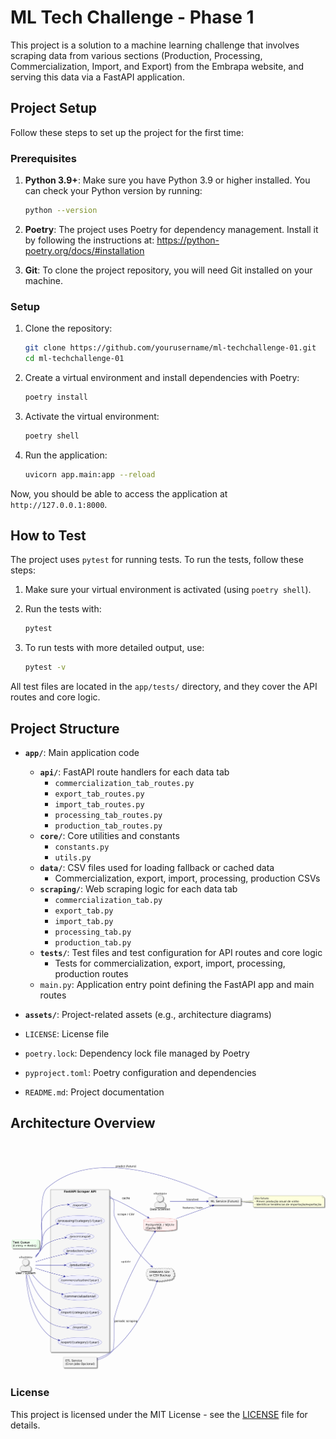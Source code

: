 # ML Tech Challenge - Phase 1

This project is a solution to a machine learning challenge that involves scraping data from various sections (Production, Processing, Commercialization, Import, and Export) from the Embrapa website, and serving this data via a FastAPI application.

## Project Setup

Follow these steps to set up the project for the first time:

### Prerequisites

1. **Python 3.9+**: Make sure you have Python 3.9 or higher installed. You can check your Python version by running:
    ```bash
    python --version
    ```

2. **Poetry**: The project uses Poetry for dependency management. Install it by following the instructions at: https://python-poetry.org/docs/#installation

3. **Git**: To clone the project repository, you will need Git installed on your machine.

### Setup

1. Clone the repository:
    ```bash
    git clone https://github.com/yourusername/ml-techchallenge-01.git
    cd ml-techchallenge-01
    ```

2. Create a virtual environment and install dependencies with Poetry:
    ```bash
    poetry install
    ```

3. Activate the virtual environment:
    ```bash
    poetry shell
    ```

4. Run the application:
    ```bash
    uvicorn app.main:app --reload
    ```

Now, you should be able to access the application at `http://127.0.0.1:8000`.

## How to Test

The project uses `pytest` for running tests. To run the tests, follow these steps:

1. Make sure your virtual environment is activated (using `poetry shell`).

2. Run the tests with:
    ```bash
    pytest
    ```

3. To run tests with more detailed output, use:
    ```bash
    pytest -v
    ```

All test files are located in the `app/tests/` directory, and they cover the API routes and core logic.


## Project Structure

- **`app/`**: Main application code  
  - **`api/`**: FastAPI route handlers for each data tab  
    - `commercialization_tab_routes.py`  
    - `export_tab_routes.py`  
    - `import_tab_routes.py`  
    - `processing_tab_routes.py`  
    - `production_tab_routes.py`  
  - **`core/`**: Core utilities and constants  
    - `constants.py`  
    - `utils.py`  
  - **`data/`**: CSV files used for loading fallback or cached data  
    - Commercialization, export, import, processing, production CSVs  
  - **`scraping/`**: Web scraping logic for each data tab  
    - `commercialization_tab.py`  
    - `export_tab.py`  
    - `import_tab.py`  
    - `processing_tab.py`  
    - `production_tab.py`  
  - **`tests/`**: Test files and test configuration for API routes and core logic  
    - Tests for commercialization, export, import, processing, production routes  
  - `main.py`: Application entry point defining the FastAPI app and main routes  

- **`assets/`**: Project-related assets (e.g., architecture diagrams)  
- `LICENSE`: License file  
- `poetry.lock`: Dependency lock file managed by Poetry  
- `pyproject.toml`: Poetry configuration and dependencies  
- `README.md`: Project documentation  

## Architecture Overview

![Architecture Diagram](assets/architecture-diagram.png)

### License

This project is licensed under the MIT License - see the [LICENSE](LICENSE) file for details.
